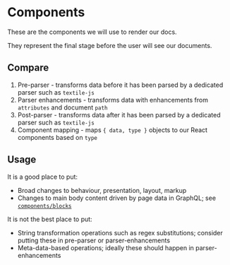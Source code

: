 # Components

These are the components we will use to render our docs.

They represent the final stage before the user will see our documents.

## Compare

1. Pre-parser - transforms data before it has been parsed by a dedicated parser such as `textile-js`
2. Parser enhancements - transforms data with enhancements from `attributes` and document `path`
3. Post-parser - transforms data after it has been parsed by a dedicated parser such as `textile-js`
4. Component mapping - maps `{ data, type }` objects to our React components based on `type`

## Usage

It is a good place to put:
* Broad changes to behaviour, presentation, layout, markup
* Changes to main body content driven by page data in GraphQL; see [`components/blocks`](./blocks/README.md)

It is not the best place to put:
* String transformation operations such as regex substitutions; consider putting these in pre-parser or parser-enhancements
* Meta-data-based operations; ideally these should happen in parser-enhancements

